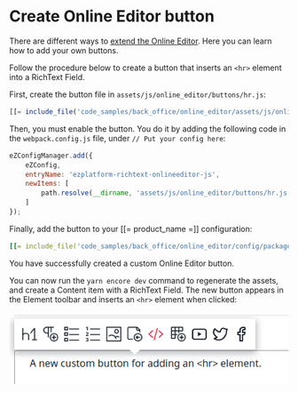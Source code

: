 # Create Online Editor button

There are different ways to [extend the Online Editor](extending_online_editor.md).
Here you can learn how to add your own buttons.

Follow the procedure below to create a button that inserts an `<hr>` element into 
a RichText Field.

First, create the button file in `assets/js/online_editor/buttons/hr.js`:

``` js
[[= include_file('code_samples/back_office/online_editor/assets/js/online_editor/buttons/hr.js') =]]
```

Then, you must enable the button.
You do it by adding the following code in the `webpack.config.js` file, under 
`// Put your config here`:

``` js
eZConfigManager.add({
    eZConfig,
    entryName: 'ezplatform-richtext-onlineeditor-js',
    newItems: [
        path.resolve(__dirname, 'assets/js/online_editor/buttons/hr.js'),
    ]
});
```

Finally, add the button to your [[= product_name =]] configuration:

``` yaml
[[= include_file('code_samples/back_office/online_editor/config/packages/custom_buttons.yaml', 0, 6) =]] [[= include_file('code_samples/back_office/online_editor/config/packages/custom_buttons.yaml', 12, 16) =]]
```

You have successfully created a custom Online Editor button.

You can now run the `yarn encore dev` command to regenerate the assets, and create 
a Content item with a RichText Field.
The new button appears in the Element toolbar and inserts an `<hr>` element when clicked:

![Custom button inserting an `<hr>` into RichText](img/oe_custom_button.png)
